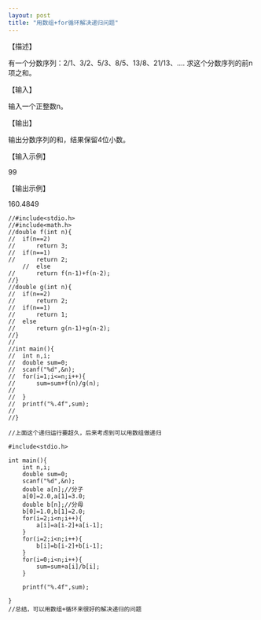 ```yaml
---
layout: post
title: "用数组+for循环解决递归问题" 
---
```



【描述】

有一个分数序列：2/1、3/2、5/3、8/5、13/8、21/13、.... 求这个分数序列的前n项之和。

【输入】

输入一个正整数n。

【输出】

输出分数序列的和，结果保留4位小数。

【输入示例】

99

【输出示例】

160.4849

	//#include<stdio.h>
	//#include<math.h>
	//double f(int n){
	//	if(n==2)
	//		return 3;
	//	if(n==1)
	//		return 2;
		//	else	
	//		return f(n-1)+f(n-2);
	//}
	//double g(int n){
	//	if(n==2)
	//		return 2;
	//	if(n==1)
	//		return 1;
	//	else	
	//		return g(n-1)+g(n-2);
	//}
	//	
	//int main(){
	//	int n,i;
	//	double sum=0;
	//	scanf("%d",&n);
	//	for(i=1;i<=n;i++){
	//		sum=sum+f(n)/g(n);
	//		
	//	}
	//	printf("%.4f",sum);
	//	
	//}
	
	//上面这个递归运行要超久，后来考虑到可以用数组做递归 
	
	#include<stdio.h>

	int main(){
		int n,i;
		double sum=0;
		scanf("%d",&n); 
		double a[n];//分子 
		a[0]=2.0,a[1]=3.0;
		double b[n];//分母 
		b[0]=1.0,b[1]=2.0;
		for(i=2;i<n;i++){
			a[i]=a[i-2]+a[i-1];
		}
		for(i=2;i<n;i++){
			b[i]=b[i-2]+b[i-1];
		}
		for(i=0;i<n;i++){
			sum=sum+a[i]/b[i];
		}
		
		printf("%.4f",sum);
		
	}
	//总结，可以用数组+循环来很好的解决递归的问题
